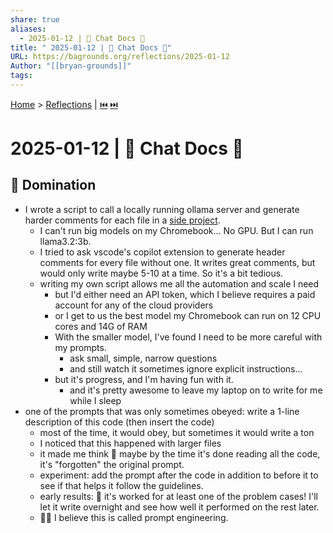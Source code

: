 ```yaml
---
share: true
aliases:
  - 2025-01-12 | 💬 Chat Docs 📄
title: " 2025-01-12 | 💬 Chat Docs 📄"
URL: https://bagrounds.org/reflections/2025-01-12
Author: "[[bryan-grounds]]"
tags: 
---
```

[Home](../index.md) > [Reflections](./index.md) | [⏮️](./2024-12-29.md) [⏭️](./2025-02-02.md)  
# 2025-01-12 | 💬 Chat Docs 📄  
## 🔱 Domination  
- I wrote a script to call a locally running ollama server and generate harder comments for each file in a [side project](https://gitlab.com/bagrounds/purescript-wip/-/compare/master...20-generate-broad-documentation-with-ai).  
  - I can't run big models on my Chromebook... No GPU. But I can run llama3.2:3b.  
  - I tried to ask vscode's copilot extension to generate header comments for every file without one. It writes great comments, but would only write maybe 5-10 at a time. So it's a bit tedious.  
  - writing my own script allows me all the automation and scale I need  
    - but I'd either need an API token, which I believe requires a paid account for any of the cloud providers  
    - or I get to us the best model my Chromebook can run on 12 CPU cores and 14G of RAM  
    - With the smaller model, I've found I need to be more careful with my prompts.  
      - ask small, simple, narrow questions  
      - and still watch it sometimes ignore explicit instructions...  
    - but it's progress, and I'm having fun with it.  
      - and it's pretty awesome to leave my laptop on to write for me while I sleep  
- one of the prompts that was only sometimes obeyed: write a 1-line description of this code (then insert the code)  
  - most of the time, it would obey, but sometimes it would write a ton  
  - I noticed that this happened with larger files  
  - it made me think 🤔 maybe by the time it's done reading all the code, it's "forgotten" the original prompt.  
  - experiment: add the prompt after the code in addition to before it to see if that helps it follow the guidelines.  
  - early results: 🎉 it's worked for at least one of the problem cases! I'll let it write overnight and see how well it performed on the rest later.  
  - 💬🔧 I believe this is called prompt engineering.